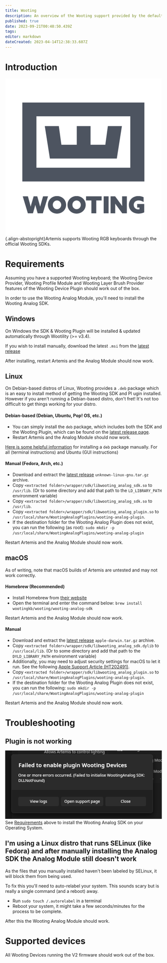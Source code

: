 ```yaml
---
title: Wooting
description: An overview of the Wooting support provided by the default Artemis Wooting plugin
published: true
date: 2023-09-21T00:48:50.439Z
tags: 
editor: markdown
dateCreated: 2023-04-14T12:38:33.607Z
---
```


# Introduction
![wooting-logo.png](/vendors/wooting-logo.png){.align-abstopright}Artemis supports Wooting RGB keyboards through the official Wooting SDKs.

# Requirements
Assuming you have a supported Wooting keyboard; the Wooting Device Provider, Wooting Profile Module and Wooting Layer Brush Provider
features of the Wooting Device Plugin should work out of the box.

In order to use the Wooting Analog Module, you'll need to install the Wooting Analog SDK.

## Windows

On Windows the SDK & Wooting Plugin will be installed & updated automatically through Wootility (>= v3.4). 

If you wish to install manually, download the latest `.msi` from the [latest release](https://github.com/WootingKb/wooting-analog-sdk/releases)

After installing, restart Artemis and the Analog Module should now work.
<br>
## Linux

On Debian-based distros of Linux, Wooting provides a `.deb` package which is an easy to install method of getting the Wooting SDK and Pl
ugin installed.
However if you aren't running a Debian-based distro, don't fret! It's not too difficult to get things working for your distro.

#### Debian-based (Debian, Ubuntu, Pop! OS, etc.)
- You can simply install the `deb` package, which includes both the SDK and the Wooting Plugin, which can be found on the [latest release page](https://github.com/WootingKb/wooting-analog-sdk/releases).
- Restart Artemis and the Analog Module should now work.

[Here is some helpful information](https://linuxhint.com/install_deb_packages_ubuntu/) for installing a `deb` package manually. For all (terminal instructions) and Ubuntu (GUI instructions)
<br>
#### Manual (Fedora, Arch, etc.)
- Download and extract the [latest release](https://github.com/WootingKb/wooting-analog-sdk/releases) `unknown-linux-gnu.tar.gz` archive.
- Copy `<extracted folder>/wrapper/sdk/libwooting_analog_sdk.so` to `/usr/lib`. (Or to some directory and add that path to the `LD_LIBRARY_PATH` environment variable)
- Copy `<extracted folder>/wrapper/sdk/libwooting_analog_sdk.so` to `/usr/lib`.
- Copy `<extracted folder>/wrapper/sdk/libwooting_analog_plugin.so` to `/usr/local/share/WootingAnalogPlugins/wooting-analog-plugin`.
- If the destination folder for the Wooting Analog Plugin does not exist, you can run the following (as root):
	`sudo mkdir -p /usr/local/share/WootingAnalogPlugins/wooting-analog-plugin`
  
Restart Artemis and the Analog Module should now work.
<br>
## macOS
As of writing, note that macOS builds of Artemis are untested and may not work correctly.
#### Homebrew (Recommended)
- Install Homebrew from [their website](https://brew.sh/)
- Open the terminal and enter the command below:
	`brew install wootingkb/wooting/wooting-analog-sdk`

Restart Artemis and the Analog Module should now work.
<br>
#### Manual
- Download and extract the [latest release](https://github.com/WootingKb/wooting-analog-sdk/releases) `apple-darwin.tar.gz` archive.
- Copy `<extracted folder>/wrapper/sdk/libwooting_analog_sdk.dylib` to `/usr/local/lib`. (Or to some directory and add that path to the `DYLD_LIBRARY_PATH` environment variable)
- Additionally, you may need to adjust security settings for macOS to let it run. See the following [Apple Support Article (HT202491)](https://support.apple.com/en-ca/HT202491).
- Copy `<extracted folder>/wrapper/sdk/libwooting_analog_plugin.so` to `/usr/local/share/WootingAnalogPlugins/wooting-analog-plugin`.
- If the destination folder for the Wooting Analog Plugin does not exist, you can run the following:
	`sudo mkdir -p /usr/local/share/WootingAnalogPlugins/wooting-analog-plugin`

Restart Artemis and the Analog Module should now work.
<br>
# Troubleshooting
## Plugin is not working
![screenshot_20230920_194043.png](/screenshot_20230920_194043.png)
See [Requirements](#Requirements) above to install the Wooting Analog SDK on your Operating System.

## I'm using a Linux distro that runs SELinux (like Fedora) and after manually installing the Analog SDK the Analog Module still doesn't work
As the files that you manually installed haven't been labeled by SELinux, it will block them from being used.

To fix this you'll need to auto-relabel your system. 
This sounds scary but is really a single command (and a reboot) away.
- Run `sudo touch /.autorelabel` in a terminal
- Reboot your system, it might take a few seconds/minutes for the process to be complete. 

After this the Wooting Analog Module should work.
<br>
# Supported devices
All Wooting Devices running the V2 firmware should work out of the box.
